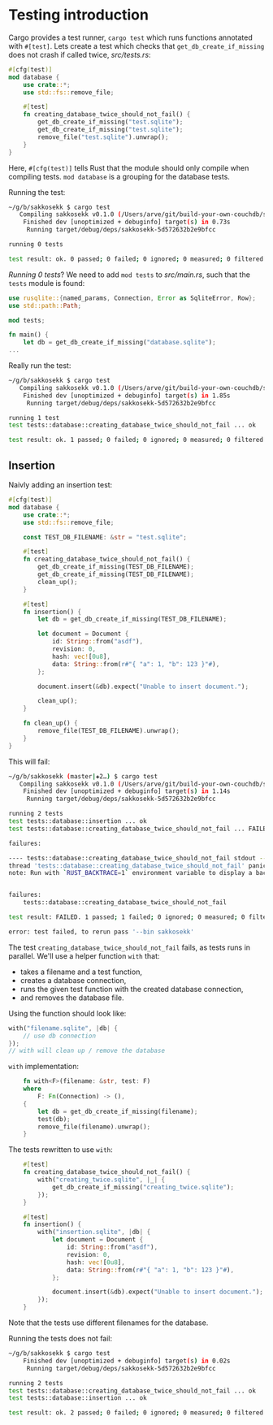 # Testing introduction
Cargo provides a test runner, `cargo test` which runs functions annotated with `#[test]`. Lets create a test which checks that `get_db_create_if_missing` does not crash if called twice, *src/tests.rs*:

```rust
#[cfg(test)]
mod database {
    use crate::*;
    use std::fs::remove_file;

    #[test]
    fn creating_database_twice_should_not_fail() {
        get_db_create_if_missing("test.sqlite");
        get_db_create_if_missing("test.sqlite");
        remove_file("test.sqlite").unwrap();
    }
}
```

Here, `#[cfg(test)]` tells Rust that the module should only compile when compiling tests. `mod database` is a grouping for the database tests.

Running the test:
```sh
~/g/b/sakkosekk $ cargo test
   Compiling sakkosekk v0.1.0 (/Users/arve/git/build-your-own-couchdb/sakkosekk)
    Finished dev [unoptimized + debuginfo] target(s) in 0.73s
     Running target/debug/deps/sakkosekk-5d572632b2e9bfcc

running 0 tests

test result: ok. 0 passed; 0 failed; 0 ignored; 0 measured; 0 filtered out
```

*Running 0 tests*? We need to add `mod tests` to *src/main.rs*, such that the `tests` module is found:

```rust
use rusqlite::{named_params, Connection, Error as SqliteError, Row};
use std::path::Path;

mod tests;

fn main() {
    let db = get_db_create_if_missing("database.sqlite");
...
```

Really run the test:
```sh
~/g/b/sakkosekk $ cargo test
   Compiling sakkosekk v0.1.0 (/Users/arve/git/build-your-own-couchdb/sakkosekk)
    Finished dev [unoptimized + debuginfo] target(s) in 1.85s
     Running target/debug/deps/sakkosekk-5d572632b2e9bfcc

running 1 test
test tests::database::creating_database_twice_should_not_fail ... ok

test result: ok. 1 passed; 0 failed; 0 ignored; 0 measured; 0 filtered out
```

## Insertion
Naivly adding an insertion test:

```rust
#[cfg(test)]
mod database {
    use crate::*;
    use std::fs::remove_file;

    const TEST_DB_FILENAME: &str = "test.sqlite";

    #[test]
    fn creating_database_twice_should_not_fail() {
        get_db_create_if_missing(TEST_DB_FILENAME);
        get_db_create_if_missing(TEST_DB_FILENAME);
        clean_up();
    }

    #[test]
    fn insertion() {
        let db = get_db_create_if_missing(TEST_DB_FILENAME);

        let document = Document {
            id: String::from("asdf"),
            revision: 0,
            hash: vec![0u8],
            data: String::from(r#"{ "a": 1, "b": 123 }"#),
        };

        document.insert(&db).expect("Unable to insert document.");

        clean_up();
    }

    fn clean_up() {
        remove_file(TEST_DB_FILENAME).unwrap();
    }
}
```

This will fail:
```sh
~/g/b/sakkosekk (master|✚2…) $ cargo test
   Compiling sakkosekk v0.1.0 (/Users/arve/git/build-your-own-couchdb/sakkosekk)
    Finished dev [unoptimized + debuginfo] target(s) in 1.14s
     Running target/debug/deps/sakkosekk-5d572632b2e9bfcc

running 2 tests
test tests::database::insertion ... ok
test tests::database::creating_database_twice_should_not_fail ... FAILED

failures:

---- tests::database::creating_database_twice_should_not_fail stdout ----
thread 'tests::database::creating_database_twice_should_not_fail' panicked at 'Unable to create documents table.: SqliteFailure(Error { code: Unknown, extended_code: 1 }, Some("table documents already exists"))', src/libcore/result.rs:999:5
note: Run with `RUST_BACKTRACE=1` environment variable to display a backtrace.


failures:
    tests::database::creating_database_twice_should_not_fail

test result: FAILED. 1 passed; 1 failed; 0 ignored; 0 measured; 0 filtered out

error: test failed, to rerun pass '--bin sakkosekk'
```

The test `creating_database_twice_should_not_fail` fails, as tests runs in parallel. We'll use a helper function `with` that:

- takes a filename and a test function,
- creates a database connection,
- runs the given test function with the created database connection,
- and removes the database file.

Using the function should look like:
```rust
with("filename.sqlite", |db| {
    // use db connection
});
// with will clean up / remove the database
```

`with` implementation:
```rust
    fn with<F>(filename: &str, test: F)
    where
        F: Fn(Connection) -> (),
    {
        let db = get_db_create_if_missing(filename);
        test(db);
        remove_file(filename).unwrap();
    }
```

The tests rewritten to use `with`:
```rust
    #[test]
    fn creating_database_twice_should_not_fail() {
        with("creating_twice.sqlite", |_| {
            get_db_create_if_missing("creating_twice.sqlite");
        });
    }

    #[test]
    fn insertion() {
        with("insertion.sqlite", |db| {
            let document = Document {
                id: String::from("asdf"),
                revision: 0,
                hash: vec![0u8],
                data: String::from(r#"{ "a": 1, "b": 123 }"#),
            };

            document.insert(&db).expect("Unable to insert document.");
        });
    }
```

Note that the tests use different filenames for the database.

Running the tests does not fail:
```sh
~/g/b/sakkosekk $ cargo test
    Finished dev [unoptimized + debuginfo] target(s) in 0.02s
     Running target/debug/deps/sakkosekk-5d572632b2e9bfcc

running 2 tests
test tests::database::creating_database_twice_should_not_fail ... ok
test tests::database::insertion ... ok

test result: ok. 2 passed; 0 failed; 0 ignored; 0 measured; 0 filtered out
```
